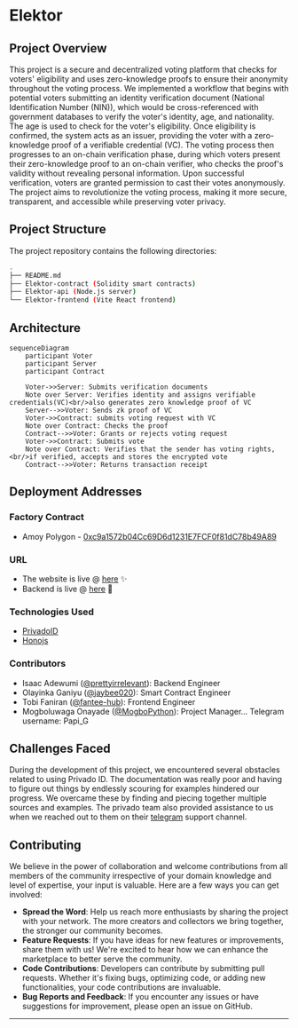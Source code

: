 # Elektor

## Project Overview

This project is a secure and decentralized voting platform that checks for voters' eligibility and uses zero-knowledge proofs to ensure their anonymity throughout the voting process.
We implemented a workflow that begins with potential voters submitting an identity verification document (National Identification Number (NIN)), which would be cross-referenced with government databases to verify the voter's identity, age, and nationality. The age is used to check for the voter's eligibility. Once eligibility is confirmed, the system acts as an issuer, providing the voter with a zero-knowledge proof of a verifiable credential (VC).
The voting process then progresses to an on-chain verification phase, during which voters present their zero-knowledge proof to an on-chain verifier, who checks the proof's validity without revealing personal information. Upon successful verification, voters are granted permission to cast their votes anonymously.
The project aims to revolutionize the voting process, making it more secure, transparent, and accessible while preserving voter privacy.

## Project Structure

The project repository contains the following directories:

```sh
.
├── README.md
├── Elektor-contract (Solidity smart contracts)
├── Elektor-api (Node.js server)
└── Elektor-frontend (Vite React frontend)
```

## Architecture

```mermaid
sequenceDiagram
    participant Voter
    participant Server
    participant Contract

    Voter->>Server: Submits verification documents
    Note over Server: Verifies identity and assigns verifiable credentials(VC)<br/>also generates zero knowledge proof of VC
    Server-->>Voter: Sends zk proof of VC
    Voter->>Contract: submits voting request with VC
    Note over Contract: Checks the proof
    Contract-->>Voter: Grants or rejects voting request
    Voter->>Contract: Submits vote
    Note over Contract: Verifies that the sender has voting rights,<br/>if verified, accepts and stores the encrypted vote
    Contract-->>Voter: Returns transaction receipt
```

## Deployment Addresses
### Factory Contract 
- Amoy Polygon - [0xc9a1572b04Cc69D6d1231E7FCF0f81dC78b49A89](https://amoy.polygonscan.com/address/0xc9a1572b04Cc69D6d1231E7FCF0f81dC78b49A89)

### URL
- The website is live @ [here](https://elektor.netlify.app) ✨
- Backend is live @ [here](https://elektor-api.onrender.com) 🚀

### Technologies Used
- [PrivadoID](https://docs.privado.id/)
- [Honojs](https://hono.dev/)


### Contributors

- Isaac Adewumi ([@prettyirrelevant](https://github.com/prettyirrelevant)): Backend Engineer
- Olayinka Ganiyu ([@jaybee020](https://github.com/Jaybee020)): Smart Contract Engineer
- Tobi Faniran ([@fantee-hub](https://github.com/fantee-hub)): Frontend Engineer
- Mogboluwaga Onayade ([@MogboPython](https://github.com/MogboPython)): Project Manager... Telegram username: Papi_G

## Challenges Faced

During the development of this project, we encountered several obstacles related to using Privado ID. The documentation was really poor and having to figure out things by endlessly scouring for examples hindered our progress. We overcame these by finding and piecing together multiple sources and examples. The privado team also provided assistance to us when we reached out to them on their [telegram](https://t.me/PrivadoID_Official) support channel.

## Contributing

We believe in the power of collaboration and welcome contributions from all members of the community irrespective of your domain knowledge and level of expertise,
your input is valuable.
Here are a few ways you can get involved:

- **Spread the Word**: Help us reach more enthusiasts by sharing the project with your network. The more creators and collectors we bring together, the stronger our community becomes.
- **Feature Requests**: If you have ideas for new features or improvements, share them with us! We're excited to hear how we can enhance the marketplace to better serve the community.
- **Code Contributions**: Developers can contribute by submitting pull requests. Whether it's fixing bugs, optimizing code, or adding new functionalities, your code contributions are invaluable.
- **Bug Reports and Feedback**: If you encounter any issues or have suggestions for improvement, please open an issue on GitHub.

****
